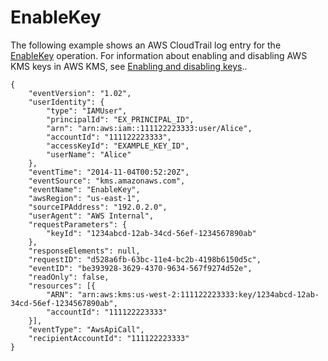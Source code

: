 # EnableKey<a name="ct-enablekey"></a>

The following example shows an AWS CloudTrail log entry for the [EnableKey](https://docs.aws.amazon.com/kms/latest/APIReference/API_EnableKey.html) operation\. For information about enabling and disabling AWS KMS keys in AWS KMS, see [Enabling and disabling keys](enabling-keys.md)\.\.

```
{
    "eventVersion": "1.02",
    "userIdentity": {
        "type": "IAMUser",
        "principalId": "EX_PRINCIPAL_ID",
        "arn": "arn:aws:iam::111122223333:user/Alice",
        "accountId": "111122223333",
        "accessKeyId": "EXAMPLE_KEY_ID",
        "userName": "Alice"
    },
    "eventTime": "2014-11-04T00:52:20Z",
    "eventSource": "kms.amazonaws.com",
    "eventName": "EnableKey",
    "awsRegion": "us-east-1",
    "sourceIPAddress": "192.0.2.0",
    "userAgent": "AWS Internal",
    "requestParameters": {
        "keyId": "1234abcd-12ab-34cd-56ef-1234567890ab"
    },
    "responseElements": null,
    "requestID": "d528a6fb-63bc-11e4-bc2b-4198b6150d5c",
    "eventID": "be393928-3629-4370-9634-567f9274d52e",
    "readOnly": false,
    "resources": [{
        "ARN": "arn:aws:kms:us-west-2:111122223333:key/1234abcd-12ab-34cd-56ef-1234567890ab",
        "accountId": "111122223333"
    }],
    "eventType": "AwsApiCall",
    "recipientAccountId": "111122223333"
}
```